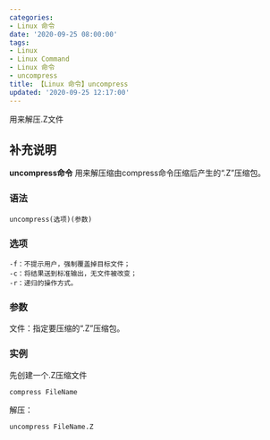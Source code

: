 ```yaml
---
categories:
- Linux 命令
date: '2020-09-25 08:00:00'
tags:
- Linux
- Linux Command
- Linux 命令
- uncompress
title: 【Linux 命令】uncompress
updated: '2020-09-25 12:17:00'
---
```


用来解压.Z文件

## 补充说明

**uncompress命令** 用来解压缩由compress命令压缩后产生的“.Z”压缩包。

###  语法

```shell
uncompress(选项)(参数)
```

###  选项

```shell
-f：不提示用户，强制覆盖掉目标文件；
-c：将结果送到标准输出，无文件被改变；
-r：递归的操作方式。
```

###  参数

文件：指定要压缩的“.Z”压缩包。

###  实例

先创建一个.Z压缩文件

```shell
compress FileName
```

解压：

```shell
uncompress FileName.Z
```


